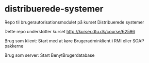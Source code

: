 # distribuerede-systemer
Repo til brugerautorisationsmodulet på kurset Distribuerede systemer

Dette repo understøtter kurset http://kurser.dtu.dk/course/62596

Brug som klient: Start med at køre Brugeradminklient i RMI eller SOAP pakkerne

Brug som server: Start BenytBrugerdatabase
